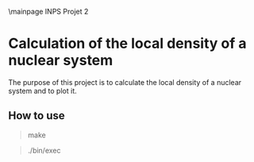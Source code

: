 \mainpage INPS Projet 2
# Calculation of the local density of a nuclear system


The purpose of this project is to calculate the local density of a nuclear system and to plot it.
## How to use

> make

> ./bin/exec






